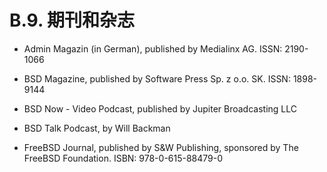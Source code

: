 # B.9. 期刊和杂志

- Admin Magazin (in German), published by Medialinx AG. ISSN: 2190-1066

- BSD Magazine, published by Software Press Sp. z o.o. SK. ISSN: 1898-9144

- BSD Now - Video Podcast, published by Jupiter Broadcasting LLC

- BSD Talk Podcast, by Will Backman

- FreeBSD Journal, published by S&W Publishing, sponsored by The FreeBSD Foundation. ISBN: 978-0-615-88479-0
